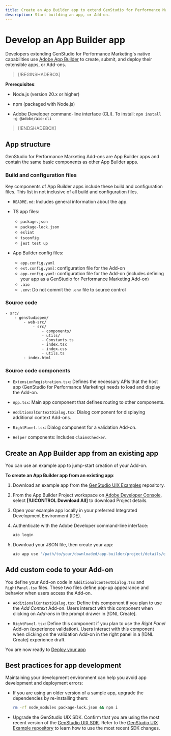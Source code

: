 ```yaml
---
title: Create an App Builder app to extend GenStudio for Performance Marketing
description: Start building an app, or Add-on.
---
```

# Develop an App Builder app

Developers extending GenStudio for Performance Marketing's native capabilities use [Adobe App Builder](https://developer.adobe.com/app-builder/) to create, submit, and deploy their extensible apps, or Add-ons.

>[!BEGINSHADEBOX]

**Prerequisites**:

* Node.js (version 20.x or higher)

* npm (packaged with Node.js)

* Adobe Developer command-line interface (CLI). To install: `npm install -g @adobe/aio-cli`

>[!ENDSHADEBOX] 

## App structure

GenStudio for Performance Marketing Add-ons are App Builder apps and contain the same basic components as other App Builder apps.

### Build and configuration files

Key components of App Builder apps include these build and configuration files. This list in not inclusive of all build and configuration files.

* `README.md`: Includes general information about the app.

* TS app files:
  
  * `package.json`
  * `package-lock.json`
  * `eslint`
  * `tsconfig`
  * `jest test up`

* App Builder config files: 

  * `app.config.yaml`  
  * `ext.config.yaml`: configuration file for the Add-on
  * `app.config.yaml`: configuration file for the Add-on (includes defining your app as a GenStudio for Performance Marketing Add-on)
  * `.aio`
  * `.env`: Do not commit the `.env` file to source control

### Source code

```
- src/
    - genstudiopem/
        - web-src/
            - src/
                - components/
                - utils/
                - Constants.ts
                - index.tsx
                - index.css
                - utils.ts
        - index.html
```
 
### Source code components

* `ExtensionRegistration.tsx`: Defines the necessary APIs that the host app (GenStudio for Performance Marketing) needs to load and display the Add-on.

* `App.tsx`: Main app component that defines routing to other components.

* `AdditionalContextDialog.tsx`: Dialog component for displaying additional context Add-ons.

* `RightPanel.tsx`: Dialog component for a validation Add-on.

* `Helper` components: Includes `ClaimsChecker`.

## Create an App Builder app from an existing app

You can use an example app to jump-start creation of your Add-on. 

**To create an App Builder app from an existing app**:

1. Download an example app from the [GenStudio UIX Examples](https://github.com/adobe/genstudio-uix-examples) repository.

1. From the App Builder Project workspace on [Adobe Developer Console](https://developer.adobe.com/console/), select **[!UICONTROL Download All]** to download Project details.

1. Open your example app locally in your preferred Integrated Development Environment (IDE).

1. Authenticate with the Adobe Developer command-line interface:

   ```bash
   aio login
   ```

1. Download your JSON file, then create your app:

   ```bash
   aio app use '/path/to/your/downloaded/app-builder/project/details/config.json'
   ```

## Add custom code to your Add-on

You define your Add-on code in `AdditionalContextDialog.tsx` and `RightPanel.tsx` files. These two files define pop-up appearance and behavior when users access the Add-on.

* `AdditionalContextDialog.tsx`: Define this component if you plan to use the _Add Context_ Add-on. Users interact with this component when clicking on _Add-ons_ in the prompt drawer in [!DNL Create].

* `RightPanel.tsx`: Define this component if you plan to use the _Right Panel_ Add-on (experience validation). Users interact with this component when clicking on the validation Add-on in the right panel in a [!DNL Create] experience draft. 

You are now ready to [Deploy your app](deploy-app.md)

## Best practices for app development

Maintaining your development environment can help you avoid app development and deployment errors: 

* If you are using an older version of a sample app, upgrade the dependencies by re-installing them:

   ```bash
   rm -rf node_modules package-lock.json && npm i
   ```

* Upgrade the GenStudio UIX SDK. Confirm that you are using the most recent version of the [GenStudio UIX SDK](https://github.com/adobe/genstudio-uix-sdk). Refer to the [GenStudio UIX Example repository](https://github.com/adobe/genstudio-uix-examples) to learn how to use the most recent SDK changes.
